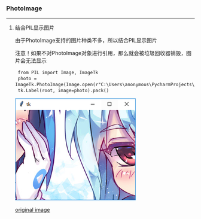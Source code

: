 ### PhotoImage

--------------------------------------

1. 结合PIL显示图片

    由于PhotoImage支持的图片种类不多，所以结合PIL显示图片
    
    注意！如果不对PhotoImage对象进行引用，那么就会被垃圾回收器销毁，图片会无法显示
    
        from PIL import Image, ImageTk
        photo = ImageTk.PhotoImage(Image.open(r"C:\Users\anonymous\PycharmProjects\mytkintertutorial\chapter_2_Widget\static\77654ffb2eabc662ee1dc5651ec31991.jpg"))
        tk.Label(root, image=photo).pack()

    ![](static/1d1aff21e24fae85b603cf6dae818a9b.png)

    [original image](static/1d1aff21e24fae85b603cf6dae818a9b.png)
